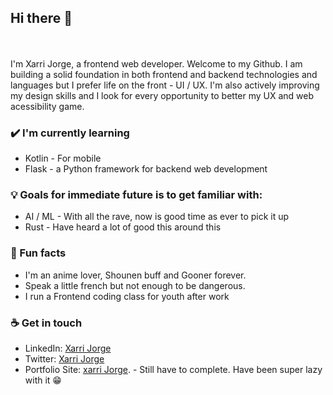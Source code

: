 ## Hi there :wave:
<br>
<br>
I'm Xarri Jorge, a frontend web developer. Welcome to my Github. I am building a solid foundation in both frontend and backend technologies and languages but I prefer life on the front - UI / UX. I'm also actively improving my design skills and I look for every opportunity to better my UX  and web acessibility game.


### ✔️ I'm currently learning
- Kotlin - For mobile
- Flask - a Python framework for backend web development

<!-- ### 👩‍💻 I'm working on
- Building projects to develop the skills learned from Tech above  -->

### 💡 Goals for immediate future is to get familiar with:
- AI / ML - With all the rave, now is good time as ever to pick it up
- Rust - Have heard a lot of good this around this

### 🌴 Fun facts
- I'm an anime lover, Shounen buff and Gooner forever. 
- Speak a little french but not enough to be dangerous.
- I run a Frontend coding class for youth after work

### ☕ Get in touch
- LinkedIn: <a href = "https://www.linkedin.com/in/xarrijorge/">Xarri Jorge</a>
- Twitter: <a href = "https://twitter.com/xarrijorge">Xarri Jorge</a>
- Portfolio Site: <a href = "https://xarrijorge.netlify.app">xarri Jorge</a>. - Still have to complete. Have been super lazy with it 😁
<br>
<br>
